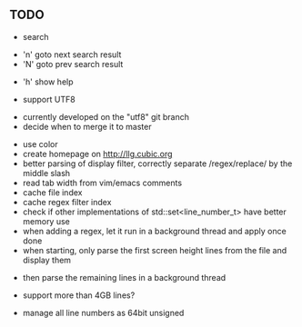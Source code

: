 TODO
----

- search
 + 'n' goto next search result
 + 'N' goto prev search result

- 'h' show help

- support UTF8
 + currently developed on the "utf8" git branch
 + decide when to merge it to master

- use color
- create homepage on <http://llg.cubic.org>
- better parsing of display filter, correctly separate /regex/replace/ by the middle slash
- read tab width from vim/emacs comments
- cache file index
- cache regex filter index
- check if other implementations of std::set<line_number_t> have better memory use
- when adding a regex, let it run in a background thread and apply once done
- when starting, only parse the first screen height lines from the file and display them
 + then parse the remaining lines in a background thread
- support more than 4GB lines?
 + manage all line numbers as 64bit unsigned
